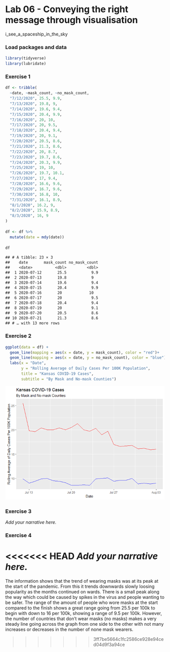 Lab 06 - Conveying the right message through visualisation
================
i_see_a\_spaceship_in_the_sky

### Load packages and data

``` r
library(tidyverse) 
library(lubridate)
```

### Exercise 1

``` r
df <- tribble(
  ~date, ~mask_count, ~no_mask_count,
  "7/12/2020", 25.5, 9.9,
  "7/13/2020", 19.8, 9,
  "7/14/2020", 19.6, 9.4,
  "7/15/2020", 20.4, 9.9,
  "7/16/2020", 20, 10,
  "7/17/2020", 20, 9.5,
  "7/18/2020", 20.4, 9.4,
  "7/19/2020", 20, 9.1,
  "7/20/2020", 20.5, 8.6,
  "7/21/2020", 21.3, 8.6,
  "7/22/2020", 20, 8.7,
  "7/23/2020", 19.7, 8.6,
  "7/24/2020", 20.3, 9.9,
  "7/25/2020", 19, 10,
  "7/26/2020", 19.7, 10.1,
  "7/27/2020", 17, 9.4,
  "7/28/2020", 16.6, 9.6,
  "7/29/2020", 16.7, 9.6,
  "7/30/2020", 16.8, 10,
  "7/31/2020", 16.1, 8.9,
  "8/1/2020", 16.2, 9,
  "8/2/2020", 15.9, 8.9,
  "8/3/2020", 16, 9
)

df <- df %>%
  mutate(date = mdy(date))

df
```

    ## # A tibble: 23 × 3
    ##    date       mask_count no_mask_count
    ##    <date>          <dbl>         <dbl>
    ##  1 2020-07-12       25.5           9.9
    ##  2 2020-07-13       19.8           9  
    ##  3 2020-07-14       19.6           9.4
    ##  4 2020-07-15       20.4           9.9
    ##  5 2020-07-16       20            10  
    ##  6 2020-07-17       20             9.5
    ##  7 2020-07-18       20.4           9.4
    ##  8 2020-07-19       20             9.1
    ##  9 2020-07-20       20.5           8.6
    ## 10 2020-07-21       21.3           8.6
    ## # … with 13 more rows

### Exercise 2

``` r
ggplot(data = df) +
  geom_line(mapping = aes(x = date, y = mask_count), color = "red")+
  geom_line(mapping = aes(x = date, y = no_mask_count), color = "blue") +
  labs(x = "Date", 
       y = "Rolling Average of Daily Cases Per 100K Population",
       title = "Kansas COVID-19 Cases",
       subtitle = "By Mask and No-mask Counties")
```

![](lab-06_files/figure-gfm/better-viz-1.png)<!-- -->

### Exercise 3

*Add your narrative here.*

### Exercise 4

<<<<<<< HEAD
*Add your narrative here.*
=======
The information shows that the trend of wearing masks was at its peak at
the start of the pandemic. From this it trends downwards slowly loosing
popularity as the months continued on wards. There is a small peak along
the way which could be caused by spikes in the virus and people wanting
to be safer. The range of the amount of people who wore masks at the
start compared to the finish shows a great range going from 25.5 per
100k to begin with down to 16 per 100k, showing a range of 9.5 per 100k.
However, the number of countries that don’t wear masks (no masks) makes
a very steady line going across the graph from one side to the other
with not many increases or decreases in the number of none mask wearers.
>>>>>>> 3ff7be5664c1fc2586ce928e94ced04d9f3a94ce
